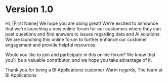 # Version 1.0
Hi, [First Name]
We hope you are doing great!
We're excited to announce that we're launching a new online forum for our customers where they can post questions and find answers to issues regarding data and AI solutions. We are launching this online forum to further enhance our customer engagement and provide helpful resources. 

Would you like to join and participate in this online forum? We know that you'll be a valuable contributor, and we hope you take advantage of it.

Thank you for being a BI Applications customer
Warm regards,
The team at BI Applications